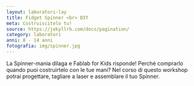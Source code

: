 ```yaml
---
layout: laboratori-lay
title: Fidget Spinner <br> DIY
meta: Costruiscitelo tu!
source: https://jekyllrb.com/docs/pagination/
category: laboratori
anni: 8 - 14 anni
fotografia: img/spinner.jpg
---
```

La Spinner-mania dilaga e Fablab for Kids risponde!
Perché comprarlo quando puoi costruirtelo con le tue mani? Nel corso di questo workshop potrai progettare, tagliare a laser e assemblare il tuo Spinner.
